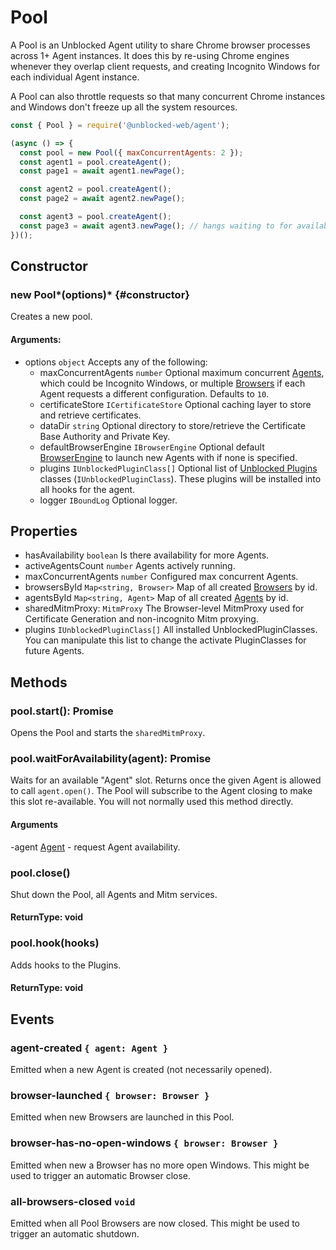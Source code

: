 # Pool

A Pool is an Unblocked Agent utility to share Chrome browser processes across 1+ Agent instances. It does this by re-using Chrome engines whenever they overlap client requests, and creating Incognito Windows for each individual Agent instance.

A Pool can also throttle requests so that many concurrent Chrome instances and Windows don't freeze up all the system resources.

```js
const { Pool } = require('@unblocked-web/agent');

(async () => {
  const pool = new Pool({ maxConcurrentAgents: 2 });
  const agent1 = pool.createAgent();
  const page1 = await agent1.newPage();

  const agent2 = pool.createAgent();
  const page2 = await agent2.newPage();

  const agent3 = pool.createAgent();
  const page3 = await agent3.newPage(); // hangs waiting to for availability.
})();
```

## Constructor

### new Pool*(options)* {#constructor}

Creates a new pool.

#### **Arguments**:

- options `object` Accepts any of the following:
  - maxConcurrentAgents `number` Optional maximum concurrent [Agents](./Agent.md), which could be Incognito Windows, or multiple [Browsers](./Browser.md) if each Agent requests a different configuration. Defaults to `10`.
  - certificateStore `ICertificateStore` Optional caching layer to store and retrieve certificates.
  - dataDir `string` Optional directory to store/retrieve the Certificate Base Authority and Private Key.
  - defaultBrowserEngine `IBrowserEngine` Optional default [BrowserEngine](./BrowserEngine.md) to launch new Agents with if none is specified.
  - plugins `IUnblockedPluginClass[]` Optional list of [Unblocked Plugins](https://github.com/unblocked-web/unblocked/main/tree/specification/plugin/IUnblockedPlugin.ts) classes (`IUnblockedPluginClass`). These plugins will be installed into all hooks for the agent.
  - logger `IBoundLog` Optional logger.

## Properties

- hasAvailability `boolean` Is there availability for more Agents.
- activeAgentsCount `number` Agents actively running.
- maxConcurrentAgents `number` Configured max concurrent Agents.
- browsersById `Map<string, Browser>` Map of all created [Browsers](Browser.md) by id.
- agentsById `Map<string, Agent>` Map of all created [Agents](Agent.md) by id.
- sharedMitmProxy: `MitmProxy` The Browser-level MitmProxy used for Certificate Generation and non-incognito Mitm proxying.
- plugins `IUnblockedPluginClass[]` All installed UnblockedPluginClasses. You can manipulate this list to change the activate PluginClasses for future Agents.

## Methods

### pool.start(): Promise<void>

Opens the Pool and starts the `sharedMitmProxy`.

### pool.waitForAvailability(agent): Promise<void>

Waits for an available "Agent" slot. Returns once the given Agent is allowed to call `agent.open()`. The Pool will subscribe to the Agent closing to make this slot re-available. You will not normally used this method directly.

#### **Arguments**

-agent [Agent](./Agent.md) - request Agent availability.

### pool.close()

Shut down the Pool, all Agents and Mitm services.

#### **ReturnType**: void

### pool.hook(hooks)

Adds hooks to the Plugins.

#### **ReturnType**: void

## Events

### agent-created `{ agent: Agent }`

Emitted when a new Agent is created (not necessarily opened).

### browser-launched `{ browser: Browser }`

Emitted when new Browsers are launched in this Pool.

### browser-has-no-open-windows `{ browser: Browser }`

Emitted when new a Browser has no more open Windows. This might be used to trigger an automatic Browser close.

### all-browsers-closed `void`

Emitted when all Pool Browsers are now closed. This might be used to trigger an automatic shutdown.
